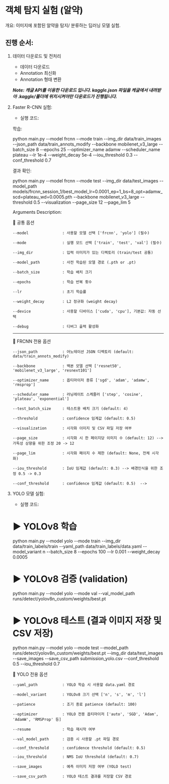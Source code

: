 # 객체 탐지 실험 (알약)
 개요: 이미지에 포함된 알약을 탐지/ 분류하는 딥러닝 모델 실험.

 ## 진행 순서:

 1. 데이터 다운로드 및 전처리
    - 데이터 다운로드
    - Annotation 최신화
    - Annotation 형태 변환

    ***Note: 캐글 API를 이용한 다운로드 입니다. kaggle.json 파일을 케글에서 내려받아 .kaggle/폴더에 위치시켜야만 다운로드가 진행됩니다.***

 2. Faster R-CNN 실험:
    - 실행 코드:

    학습:

    python main.py --model frcnn --mode train --img_dir data/train_images --json_path data/train_annots_modify --backbone mobilenet_v3_large --batch_size 8 --epochs 25 --optimizer_name adamw --scheduler_name plateau --lr 1e-4 --weight_decay 5e-4 --iou_threshold 0.3 --conf_threshold 0.7

    결과 확인:

    python main.py --model frcnn --mode test --img_dir data/test_images --model_path models/frcnn_session_1/best_model_lr=0.0001_ep=1_bs=8_opt=adamw_scd=plateau_wd=0.0005.pth --backbone mobilenet_v3_large --threshold 0.5 --visualization --page_size 12 --page_lim 5

    Arguments Description:

    🔸 공통 옵션

        --model               : 사용할 모델 선택 ['frcnn', 'yolo'] (필수)

        --mode                : 실행 모드 선택 ['train', 'test', 'val'] (필수)
        
        --img_dir             : 입력 이미지가 있는 디렉토리 (train/test 공통)
        
        --model_path          : 사전 학습된 모델 경로 (.pth or .pt)
        
        --batch_size          : 학습 배치 크기
        
        --epochs              : 학습 반복 횟수
        
        --lr                  : 초기 학습률
        
        --weight_decay        : L2 정규화 (weight decay)
        
        --device              : 사용할 디바이스 ['cuda', 'cpu'], 기본값: 자동 선택
        
        --debug               : 디버그 출력 활성화

    ------------------------------------------------------------------------------------
    
    🔸 FRCNN 전용 옵션
    
        --json_path           : 어노테이션 JSON 디렉토리 (default: data/train_annots_modify)
    
        --backbone            : 백본 모델 선택 ['resnet50', 'mobilenet_v3_large', 'resnext101']
    
        --optimizer_name      : 옵티마이저 종류 ['sgd', 'adam', 'adamw', 'rmsprop']
    
        --scheduler_name      : 러닝레이트 스케줄러 ['step', 'cosine', 'plateau', 'exponential']
    
        --test_batch_size     : 테스트용 배치 크기 (default: 4)
    
        --threshold           : confidence 임계값 (default: 0.5)
    
        --visualization       : 시각화 이미지 및 CSV 파일 저장 여부
    
        --page_size           : 시각화 시 한 페이지당 이미지 수 (default: 12) --> 가독성 상향을 위한 조정 20 -> 12
    
        --page_lim            : 시각화 페이지 수 제한 (default: None, 전체 시각화)
    
        --iou_threshold       : IoU 임계값 (default: 0.3) --> 배경인식을 위한 조정 0.5 -> 0.3
    
        --conf_threshold      : confidence 임계값 (default: 0.5)  -->

 3. YOLO 모델 실험:
    - 실행 코드:
    # ▶ YOLOv8 학습
    python main.py --model yolo --mode train --img_dir data/train_labels/train --yaml_path data/train_labels/data.yaml --model_variant n --batch_size 8 --epochs 100 --lr 0.001 --weight_decay 0.0005

    # ▶ YOLOv8 검증 (validation)
    python main.py --model yolo --mode val --val_model_path runs/detect/yolov8n_custom/weights/best.pt

    # ▶ YOLOv8 테스트 (결과 이미지 저장 및 CSV 저장)
    python main.py --model yolo --mode test --model_path runs/detect/yolov8n_custom/weights/best.pt --img_dir data/test_images --save_images --save_csv_path submission_yolo.csv --conf_threshold 0.5 --iou_threshold 0.7

    🔸 YOLO 전용 옵션

        --yaml_path           : YOLO 학습 시 사용할 data.yaml 경로
    
        --model_variant       : YOLOv8 크기 선택 ['n', 's', 'm', 'l']
    
        --patience            : 조기 종료 patience (default: 100)
    
        --optimizer           : YOLO 전용 옵티마이저 ['auto', 'SGD', 'Adam', 'AdamW', 'RMSProp' 등]
    
        --resume              : 학습 재시작 여부
    
        --val_model_path      : 검증 시 사용할 .pt 파일 경로
    
        --conf_threshold      : confidence threshold (default: 0.5)
    
        --iou_threshold       : NMS IoU threshold (default: 0.7)
    
        --save_images         : 예측 이미지 저장 여부 (YOLO test)
    
        --save_csv_path       : YOLO 테스트 결과를 저장할 CSV 경로